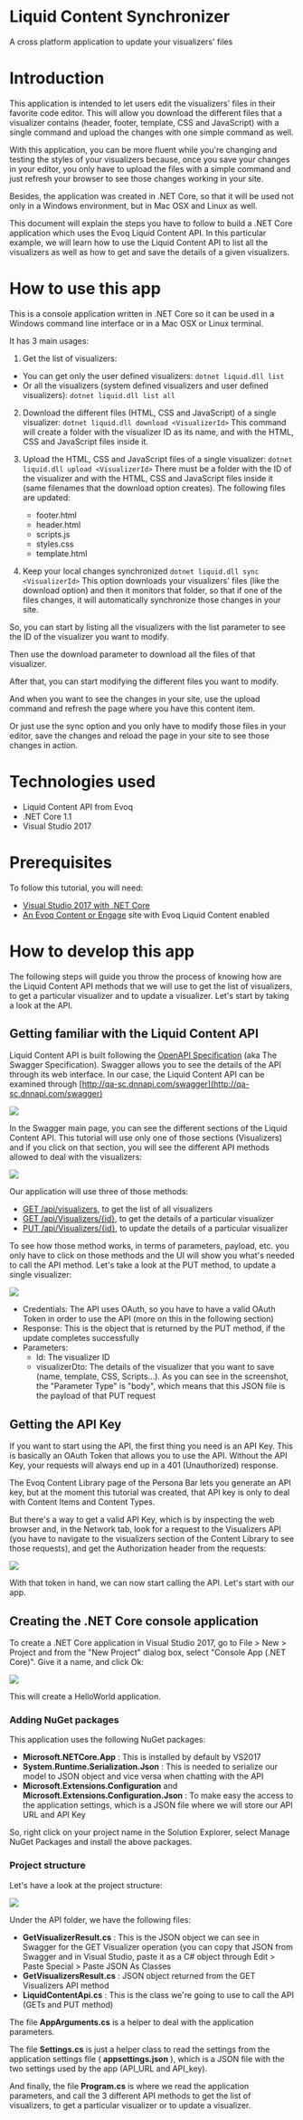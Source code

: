 # Liquid Content Synchronizer

A cross platform application to update your visualizers&#39; files

# Introduction

This application is intended to let users edit the visualizers&#39; files in their favorite code editor. This will allow you download the different files that a visualizer contains (header, footer, template, CSS and JavaScript) with a single command and upload the changes with one simple command as well.

With this application, you can be more fluent while you&#39;re changing and testing the styles of your visualizers because, once you save your changes in your editor, you only have to upload the files with a simple command and just refresh your browser to see those changes working in your site.

Besides, the application was created in .NET Core, so that it will be used not only in a Windows environment, but in Mac OSX and Linux as well.

This document will explain the steps you have to follow to build a .NET Core application which uses the Evoq Liquid Content API. In this particular example, we will learn how to use the Liquid Content API to list all the visualizers as well as how to get and save the details of a given visualizers.

# How to use this app

This is a console application written in .NET Core so it can be used in a Windows command line interface or in a Mac OSX or Linux terminal.

It has 3 main usages:

1. Get the list of visualizers:
  - You can get only the user defined visualizers:
`dotnet liquid.dll list`
  - Or all the visualizers (system defined visualizers and user defined visualizers):
`dotnet liquid.dll list all`
2. Download the different files (HTML, CSS and JavaScript) of a single visualizer:
`dotnet liquid.dll download <VisualizerId>`
This command will create a folder with the visualizer ID as its name, and with the HTML, CSS and JavaScript files inside it.

3. Upload the HTML, CSS and JavaScript files of a single visualizer:
`dotnet liquid.dll upload <VisualizerId>`
There must be a folder with the ID of the visualizer and with the HTML, CSS and JavaScript files inside it (same filenames that the download option creates). The following files are updated:
    - footer.html
    - header.html
    - scripts.js
    - styles.css
    - template.html

4. Keep your local changes synchronized
`dotnet liquid.dll sync <VisualizerId>`
This option downloads your visualizers&#39; files (like the download option) and then it monitors that folder, so that if one of the files changes, it will automatically synchronize those changes in your site.

So, you can start by listing all the visualizers with the list parameter to see the ID of the visualizer you want to modify.

Then use the download parameter to download all the files of that visualizer.

After that, you can start modifying the different files you want to modify.

And when you want to see the changes in your site, use the upload command and refresh the page where you have this content item.

Or just use the sync option and you only have to modify those files in your editor, save the changes and reload the page in your site to see those changes in action.

# Technologies used

* Liquid Content API from Evoq
* .NET Core 1.1
* Visual Studio 2017

# Prerequisites

To follow this tutorial, you will need:

* [Visual Studio 2017 with .NET Core](https://www.microsoft.com/net/core#windowsvs2017)
* [An Evoq Content or Engage](http://www.dnnsoftware.com/products) site with Evoq Liquid Content enabled

# How to develop this app

The following steps will guide you throw the process of knowing how are the Liquid Content API methods that we will use to get the list of visualizers, to get a particular visualizer and to update a visualizer. Let&#39;s start by taking a look at the API.

## Getting familiar with the Liquid Content API

Liquid Content API is built following the [OpenAPI Specification](https://github.com/OAI/OpenAPI-Specification) (aka The Swagger Specification). Swagger allows you to see the details of the API through its web interface. In our case, the Liquid Content API can be examined through [http://qa-sc.dnnapi.com/swagger](http://qa-sc.dnnapi.com/swagger)

 ![](https://github.com/dnnsoftware/Dnn.Evoq.LiquidContent.Samples.Public/raw/master/OfflineVisualizerSync/doc/img/01_swagger.png)

In the Swagger main page, you can see the different sections of the Liquid Content API. This tutorial will use only one of those sections (Visualizers) and if you click on that section, you will see the different API methods allowed to deal with the visualizers:

 ![](https://github.com/dnnsoftware/Dnn.Evoq.LiquidContent.Samples.Public/raw/master/OfflineVisualizerSync/doc/img/02_swagger_sections.png)

Our application will use three of those methods:

* [GET /api/visualizers](http://qa-sc.dnnapi.com/swagger/ui/index#!/Visualizers/Visualizers_GetVisualizersByContenttypeidAndSearchtextAndStartindexAndMaxitemsAndFieldorderAndOrderascAndCreatedfromAndCreatedto), to get the list of all visualizers
* [GET /api/Visualizers/{id}](http://qa-sc.dnnapi.com/swagger/ui/index#!/Visualizers/Visualizers_GetVisualizerById), to get the details of a particular visualizer
* [PUT /api/Visualizers/{id}](http://qa-sc.dnnapi.com/swagger/ui/index#!/Visualizers/Visualizers_PutVisualizerByIdAndVisualizerdto), to update the details of a particular visualizer

To see how those method works, in terms of parameters, payload, etc. you only have to click on those methods and the UI will show you what&#39;s needed to call the API method. Let&#39;s take a look at the PUT method, to update a single visualizer:

 ![](https://github.com/dnnsoftware/Dnn.Evoq.LiquidContent.Samples.Public/raw/master/OfflineVisualizerSync/doc/img/03_swagger_operation_details.png)

- Credentials: The API uses OAuth, so you have to have a valid OAuth Token in order to use the API (more on this in the following section)
- Response: This is the object that is returned by the PUT method, if the update completes successfully
- Parameters:
  * Id: The visualizer ID
  * visualizerDto: The details of the visualizer that you want to save (name, template, CSS, Scripts...). As you can see in the screenshot, the &quot;Parameter Type&quot; is &quot;body&quot;, which means that this JSON file is the payload of that PUT request

## Getting the API Key

If you want to start using the API, the first thing you need is an API Key. This is basically an OAuth Token that allows you to use the API. Without the API Key, your requests will always end up in a 401 (Unauthorized) response.

The Evoq Content Library page of the Persona Bar lets you generate an API key, but at the moment this tutorial was created, that API key is only to deal with Content Items and Content Types.

But there&#39;s a way to get a valid API Key, which is by inspecting the web browser and, in the Network tab, look for a request to the Visualizers API (you have to navigate to the visualizers section of the Content Library to see those requests), and get the Authorization header from the requests:

 ![](https://github.com/dnnsoftware/Dnn.Evoq.LiquidContent.Samples.Public/raw/master/OfflineVisualizerSync/doc/img/04_getting_auth_token.png)

With that token in hand, we can now start calling the API. Let&#39;s start with our app.

## Creating the .NET Core console application

To create a .NET Core application in Visual Studio 2017, go to File &gt; New &gt; Project and from the &quot;New Project&quot; dialog box, select &quot;Console App (.NET Core)&quot;. Give it a name, and click Ok:

 ![](https://github.com/dnnsoftware/Dnn.Evoq.LiquidContent.Samples.Public/raw/master/OfflineVisualizerSync/doc/img/05_dotnet_core_new_app.png)

This will create a HelloWorld application.

### Adding NuGet packages

This application uses the following NuGet packages:

- **Microsoft.NETCore.App** : This is installed by default by VS2017
- **System.Runtime.Serialization.Json** : This is needed to serialize our model to JSON object and vice versa when chatting with the API
- **Microsoft.Extensions.Configuration** and **Microsoft.Extensions.Configuration.Json** : To make easy the access to the application settings, which is a JSON file where we will store our API URL and API Key

So, right click on your project name in the Solution Explorer, select Manage NuGet Packages and install the above packages.

### Project structure

Let&#39;s have a look at the project structure:

 ![](https://github.com/dnnsoftware/Dnn.Evoq.LiquidContent.Samples.Public/raw/master/OfflineVisualizerSync/doc/img/06_project_structure.png)

Under the API folder, we have the following files:

- **GetVisualizerResult.cs** : This is the JSON object we can see in Swagger for the GET Visualizer operation (you can copy that JSON from Swagger and in Visual Studio, paste it as a C# object through Edit &gt; Paste Special &gt; Paste JSON As Classes
- **GetVisualizersResult.cs** : JSON object returned from the GET Visualizers API method
- **LiquidContentApi.cs** : This is the class we&#39;re going to use to call the API (GETs and PUT method)

The file **AppArguments.cs** is a helper to deal with the application parameters.

The file **Settings.cs** is just a helper class to read the settings from the application settings file ( **appsettings.json** ), which is a JSON file with the two settings used by the app (API\_URL and API\_key).

And finally, the file **Program.cs** is where we read the application parameters, and call the 3 different API methods to get the list of visualizers, to get a particular visualizer or to update a visualizer.